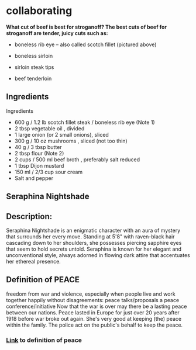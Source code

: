 # collaborating

**What cut of beef is best for stroganoff?
The best cuts of beef for stroganoff are tender, juicy cuts such as:**

- boneless rib eye – also called scotch fillet (pictured above)

- boneless sirloin

- sirloin steak tips

- beef tenderloin

## Ingredients
Ingredients
- 600 g / 1.2 lb scotch fillet steak / boneless rib eye (Note 1)
- 2 tbsp vegetable oil , divided
- 1 large onion (or 2 small onions), sliced
- 300 g / 10 oz mushrooms , sliced (not too thin)
- 40 g / 3 tbsp butter
- 2 tbsp flour (Note 2)
- 2 cups / 500 ml beef broth , preferably salt reduced
- 1 tbsp Dijon mustard
- 150 ml / 2/3 cup sour cream
- Salt and pepper


## Seraphina Nightshade

## Description:

Seraphina Nightshade is an enigmatic character with an aura of mystery that surrounds her every move. Standing at 5'8" with raven-black hair cascading down to her shoulders, she possesses piercing sapphire eyes that seem to hold secrets untold. Seraphina is known for her elegant and unconventional style, always adorned in flowing dark attire that accentuates her ethereal presence.


## Definition of PEACE


freedom from war and violence, especially when people live and work together happily without disagreements:
peace talks/proposals
a peace conference/initiative
Now that the war is over may there be a lasting peace between our nations.
Peace lasted in Europe for just over 20 years after 1918 before war broke out again.
She's very good at keeping (the) peace within the family.
The police act on the public's behalf to keep the peace.

### [Link](https://dictionary.cambridge.org/dictionary/english/peace) to definition of peace 